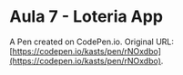 # Aula 7 - Loteria App

A Pen created on CodePen.io. Original URL: [https://codepen.io/kasts/pen/rNOxdbo](https://codepen.io/kasts/pen/rNOxdbo).


